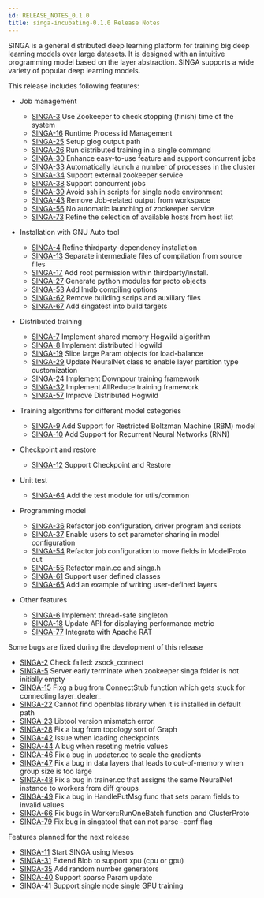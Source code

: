 ```yaml
---
id: RELEASE_NOTES_0.1.0
title: singa-incubating-0.1.0 Release Notes
---
```


<!--- Licensed to the Apache Software Foundation (ASF) under one or more contributor license agreements.  See the NOTICE file distributed with this work for additional information regarding copyright ownership.  The ASF licenses this file to you under the Apache License, Version 2.0 (the "License"); you may not use this file except in compliance with the License.  You may obtain a copy of the License at http://www.apache.org/licenses/LICENSE-2.0 Unless required by applicable law or agreed to in writing, software distributed under the License is distributed on an "AS IS" BASIS, WITHOUT WARRANTIES OR CONDITIONS OF ANY KIND, either express or implied.  See the License for the specific language governing permissions and limitations under the License.  -->


SINGA is a general distributed deep learning platform for training big deep learning models over large datasets. It is
designed with an intuitive programming model based on the layer abstraction. SINGA supports a wide variety of popular
deep learning models.

This release includes following features:

  * Job management
    * [SINGA-3](https://issues.apache.org/jira/browse/SINGA-3)  Use Zookeeper to check stopping (finish) time of the system
    * [SINGA-16](https://issues.apache.org/jira/browse/SINGA-16)  Runtime Process id Management
    * [SINGA-25](https://issues.apache.org/jira/browse/SINGA-25)  Setup glog output path
    * [SINGA-26](https://issues.apache.org/jira/browse/SINGA-26)  Run distributed training in a single command
    * [SINGA-30](https://issues.apache.org/jira/browse/SINGA-30)  Enhance easy-to-use feature and support concurrent jobs
    * [SINGA-33](https://issues.apache.org/jira/browse/SINGA-33)  Automatically launch a number of processes in the cluster
    * [SINGA-34](https://issues.apache.org/jira/browse/SINGA-34)  Support external zookeeper service
    * [SINGA-38](https://issues.apache.org/jira/browse/SINGA-38)  Support concurrent jobs
    * [SINGA-39](https://issues.apache.org/jira/browse/SINGA-39)  Avoid ssh in scripts for single node environment
    * [SINGA-43](https://issues.apache.org/jira/browse/SINGA-43)  Remove Job-related output from workspace
    * [SINGA-56](https://issues.apache.org/jira/browse/SINGA-56)  No automatic launching of zookeeper service
    * [SINGA-73](https://issues.apache.org/jira/browse/SINGA-73)  Refine the selection of available hosts from host list


  * Installation with GNU Auto tool
    * [SINGA-4](https://issues.apache.org/jira/browse/SINGA-4)  Refine thirdparty-dependency installation
    * [SINGA-13](https://issues.apache.org/jira/browse/SINGA-13)  Separate intermediate files of compilation from source files
    * [SINGA-17](https://issues.apache.org/jira/browse/SINGA-17)  Add root permission within thirdparty/install.
    * [SINGA-27](https://issues.apache.org/jira/browse/SINGA-27)  Generate python modules for proto objects
    * [SINGA-53](https://issues.apache.org/jira/browse/SINGA-53)  Add lmdb compiling options
    * [SINGA-62](https://issues.apache.org/jira/browse/SINGA-62)  Remove building scrips and auxiliary files
    * [SINGA-67](https://issues.apache.org/jira/browse/SINGA-67)  Add singatest into build targets


  * Distributed training
    * [SINGA-7](https://issues.apache.org/jira/browse/SINGA-7)  Implement shared memory Hogwild algorithm
    * [SINGA-8](https://issues.apache.org/jira/browse/SINGA-8)  Implement distributed Hogwild
    * [SINGA-19](https://issues.apache.org/jira/browse/SINGA-19)  Slice large Param objects for load-balance
    * [SINGA-29](https://issues.apache.org/jira/browse/SINGA-29)  Update NeuralNet class to enable layer partition type customization
    * [SINGA-24](https://issues.apache.org/jira/browse/SINGA-24)  Implement Downpour training framework
    * [SINGA-32](https://issues.apache.org/jira/browse/SINGA-32)  Implement AllReduce training framework
    * [SINGA-57](https://issues.apache.org/jira/browse/SINGA-57)  Improve Distributed Hogwild


  * Training algorithms for different model categories
    * [SINGA-9](https://issues.apache.org/jira/browse/SINGA-9)  Add Support for Restricted Boltzman Machine (RBM) model
    * [SINGA-10](https://issues.apache.org/jira/browse/SINGA-10)  Add Support for Recurrent Neural Networks (RNN)


  * Checkpoint and restore
    * [SINGA-12](https://issues.apache.org/jira/browse/SINGA-12)  Support Checkpoint and Restore


  * Unit test
    * [SINGA-64](https://issues.apache.org/jira/browse/SINGA-64)  Add the test module for utils/common


  * Programming model
    * [SINGA-36](https://issues.apache.org/jira/browse/SINGA-36)  Refactor job configuration, driver program and scripts
    * [SINGA-37](https://issues.apache.org/jira/browse/SINGA-37)  Enable users to set parameter sharing in model configuration
    * [SINGA-54](https://issues.apache.org/jira/browse/SINGA-54)  Refactor job configuration to move fields in ModelProto out
    * [SINGA-55](https://issues.apache.org/jira/browse/SINGA-55)  Refactor main.cc and singa.h
    * [SINGA-61](https://issues.apache.org/jira/browse/SINGA-61)  Support user defined classes
    * [SINGA-65](https://issues.apache.org/jira/browse/SINGA-65)  Add an example of writing user-defined layers


  * Other features
    * [SINGA-6](https://issues.apache.org/jira/browse/SINGA-6)  Implement thread-safe singleton
    * [SINGA-18](https://issues.apache.org/jira/browse/SINGA-18)  Update API for displaying performance metric
    * [SINGA-77](https://issues.apache.org/jira/browse/SINGA-77)  Integrate with Apache RAT


Some bugs are fixed during the development of this release

  * [SINGA-2](https://issues.apache.org/jira/browse/SINGA-2) Check failed: zsock_connect
  * [SINGA-5](https://issues.apache.org/jira/browse/SINGA-5) Server early terminate when zookeeper singa folder is not initially empty
  * [SINGA-15](https://issues.apache.org/jira/browse/SINGA-15) Fixg a bug from ConnectStub function which gets stuck for connecting layer_dealer_
  * [SINGA-22](https://issues.apache.org/jira/browse/SINGA-22) Cannot find openblas library when it is installed in default path
  * [SINGA-23](https://issues.apache.org/jira/browse/SINGA-23) Libtool version mismatch error.
  * [SINGA-28](https://issues.apache.org/jira/browse/SINGA-28) Fix a bug from topology sort of Graph
  * [SINGA-42](https://issues.apache.org/jira/browse/SINGA-42) Issue when loading checkpoints
  * [SINGA-44](https://issues.apache.org/jira/browse/SINGA-44) A bug when reseting metric values
  * [SINGA-46](https://issues.apache.org/jira/browse/SINGA-46) Fix a bug in updater.cc to scale the gradients
  * [SINGA-47](https://issues.apache.org/jira/browse/SINGA-47) Fix a bug in data layers that leads to out-of-memory when group size is too large
  * [SINGA-48](https://issues.apache.org/jira/browse/SINGA-48) Fix a bug in trainer.cc that assigns the same NeuralNet instance to workers from diff groups
  * [SINGA-49](https://issues.apache.org/jira/browse/SINGA-49) Fix a bug in HandlePutMsg func that sets param fields to invalid values
  * [SINGA-66](https://issues.apache.org/jira/browse/SINGA-66) Fix bugs in Worker::RunOneBatch function and ClusterProto
  * [SINGA-79](https://issues.apache.org/jira/browse/SINGA-79) Fix bug in singatool that can not parse -conf flag


Features planned for the next release

  * [SINGA-11](https://issues.apache.org/jira/browse/SINGA-11) Start SINGA using Mesos
  * [SINGA-31](https://issues.apache.org/jira/browse/SINGA-31) Extend Blob to support xpu (cpu or gpu)
  * [SINGA-35](https://issues.apache.org/jira/browse/SINGA-35) Add random number generators
  * [SINGA-40](https://issues.apache.org/jira/browse/SINGA-40) Support sparse Param update
  * [SINGA-41](https://issues.apache.org/jira/browse/SINGA-41) Support single node single GPU training

